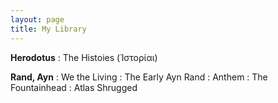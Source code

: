```yaml
---
layout: page
title: My Library
---
```


**Herodotus**
: The Histoies (Ἱστορίαι)

**Rand, Ayn**
: We the Living
: The Early Ayn Rand
: Anthem
: The Fountainhead
: Atlas Shrugged



